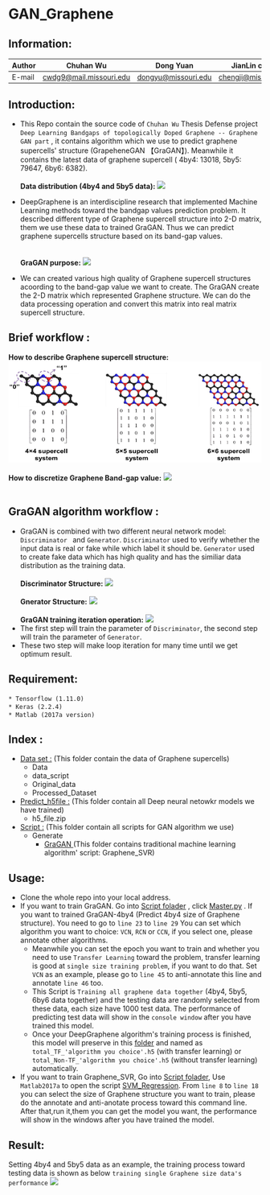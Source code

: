 # GAN_Graphene

## Information:
|Author|Chuhan Wu|Dong Yuan|JianLin cheng|Jian Lin|
|---|---|---|---|---
|E-mail|cwdg9@mail.missouri.edu|dongyu@missouri.edu|chengji@missouri.edu|linjian@missouri.edu

 

## Introduction:
*   This Repo contain the source code of `Chuhan Wu` Thesis Defense project `Deep Learning Bandgaps of topologically Doped Graphene -- Graphene GAN part` , it contains algorithm which we use to predict graphene supercells' structure (GrapeheneGAN 【GraGAN】). Meanwhile it contains the latest data of graphene supercell ( 4by4: 13018, 5by5: 79647, 6by6: 6382). 
 <br/><br/>
**Data distribution (4by4 and 5by5 data):** ![](https://github.com/q145492675/GAN_Graphene/blob/master/images/data_distribution.png) <br/> 
*   DeepGraphene is an interdiscipline research that implemented Machine Learning methods toward the bandgap values prediction problem. It described different type of Graphene supercell structure into 2-D matrix, them we use these data to trained GraGAN. Thus we can predict graphene supercells structure based on its band-gap values.  
 <br/><br/>
**GraGAN purpose:**  ![](https://github.com/q145492675/GAN_Graphene/blob/master/images/purpose.png) 
 
*   We can created various high quality of Graphene supercell structures acoording to the band-gap value we want to create. The GraGAN create the 2-D matrix which represented Graphene structure. We can do the data processing operation and convert this matrix into real matrix supercell structure.  

## Brief workflow : <br/>
**How to describe Graphene supercell structure:** ![](https://github.com/jianlin-cheng/DeepGraphene/blob/master/Image/image1.png)
 <br/> <br/>
**How to discretize Graphene Band-gap value:** ![](https://github.com/q145492675/GAN_Graphene/blob/master/images/data_discretization.png)
 <br/> <br/> 

## GraGAN algorithm workflow : <br/>
*   GraGAN is combined with two different neural network model: `Discriminator ` and `Generator`. `Discriminator` used to verify whether the input data is real or fake while which label it should be. `Generator` used to create fake data which has high quality and has the similiar data distribution as the training data.
<br/> <br/> 
**Discriminator Structure:** ![](https://github.com/q145492675/GAN_Graphene/blob/master/images/discriminator.png)
<br/> <br/> 
**Gnerator Structure:** ![](https://github.com/q145492675/GAN_Graphene/blob/master/images/generator.png)
<br/> <br/> 
**GraGAN training iteration operation:** ![](https://github.com/q145492675/GAN_Graphene/blob/master/images/GAN_iteration.png) 
*   The first step will train the parameter of `Discriminator`, the second step will train the parameter of `Generator`. 
*   These two step will make loop iteration for many time until we get optimum result.


## Requirement:
    * Tensorflow (1.11.0)
    * Keras (2.2.4)
    * Matlab (2017a version)
## Index :
* [Data set :](https://github.com/q145492675/GAN_Graphene/tree/master/dataset) (This folder contain the data of Graphene supercells)
    * Data
    * data_script
    * Original_data
    * Processed_Dataset
* [Predict_h5file :](q145492675/GAN_Graphene/) (This folder contain all Deep neural netowkr models we have trained)
    * h5_file.zip
* [Script :](https://github.com/q145492675/GAN_Graphene/tree/master/Script)  (This folder contain all scripts for GAN algorithm we use)
    * Generate 
        * [GraGAN ](https://github.com/q145492675/GAN_Graphene/tree/master/Script/Generate/GraGAN) (This folder contains traditional machine learning algorithm' script: Graphene_SVR)
        
## Usage:
* Clone the whole repo into your local address.
* If you want to train GraGAN. Go into [Script folader](./Graphene_DeepLearning/Script/Predict/DeepGraphene) , click [Master.py](./Graphene_DeepLearning/Script/Predict/DeepGraphene/Master.py) . If you want to trained GraGAN-4by4 (Predict 4by4 size of Graphene structure). You need to go to `line 23` to `line 29` You can set which algorithm you want to choice: `VCN`, `RCN` or `CCN`, if you select one, please annotate other algorithms. 
    * Meanwhile you can set the epoch you want to train and whether you need to use `Transfer Learning` toward the problem, transfer learning is good at `single size training problem`, if you want to do that. Set `VCN` as an example, please go to `line 45` to anti-annotate this line and annotate `line 46` too. 
    * This Script is `Training all graphene data together` (4by4, 5by5, 6by6 data together) and the testing data are randomly selected from these data, each size have 1000 test data. The performance of predicting test data will show in the `console window` after you have trained this model.
    * Once your DeepGraphene algorithm's training process is finished, this model will preserve in this [folder](./Graphene_DeepLearning/Predict_h5file) and named as `total_TF_'algorithm you choice'.h5` (with transfer learning) or `total_Non-TF_'algorithm you choice'.h5`  (without transfer learning) automatically.   
* If you want to train Graphene_SVR, Go into [Script folader](./Graphene_DeepLearning/Script/Predict/Graphene_SVR), Use `Matlab2017a` to open the script [SVM_Regression](./Graphene_DeepLearning/Script/Predict/Graphene_SVR/SVM_Regression.m). From `line 8` to `line 18` you can select the size of Graphene structure you want to train, please do the annotate and anti-anotate process toward this command line. After that,run it,them you can get the model you want, the performance will show in the windows after you have trained the model.

## Result:
Setting 4by4 and 5by5 data as an example, the training process toward testing data is shown as below `training single Graphene size data's performance`
![](https://github.com/q145492675/GAN_Graphene/blob/master/images/result.png)
